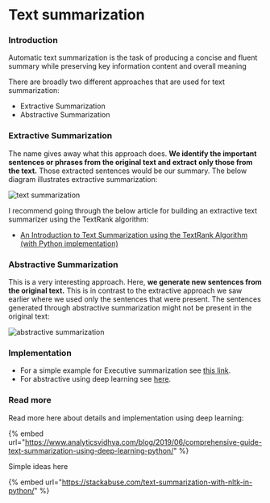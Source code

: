 # Text summarization

### Introduction

Automatic text summarization is the task of producing a concise and fluent summary while preserving key information content and overall meaning

There are broadly two different approaches that are used for text summarization:

* Extractive Summarization
* Abstractive Summarization

### Extractive Summarization

The name gives away what this approach does. **We identify the important sentences or phrases from the original text and extract only those from the text.** Those extracted sentences would be our summary. The below diagram illustrates extractive summarization:

![text summarization](https://cdn.analyticsvidhya.com/wp-content/uploads/2019/05/extractive1.jpg)

I recommend going through the below article for building an extractive text summarizer using the TextRank algorithm:

* [An Introduction to Text Summarization using the TextRank Algorithm \(with Python implementation\)](https://www.analyticsvidhya.com/blog/2018/11/introduction-text-summarization-textrank-python/)

### Abstractive Summarization

This is a very interesting approach. Here, **we generate new sentences from the original text.** This is in contrast to the extractive approach we saw earlier where we used only the sentences that were present. The sentences generated through abstractive summarization might not be present in the original text:

![abstractive summarization](https://cdn.analyticsvidhya.com/wp-content/uploads/2019/05/abstractive1.jpg)

### Implementation

* For a simple example for Executive summarization see [this link](https://stackabuse.com/text-summarization-with-nltk-in-python/).
* For abstractive using deep learning see [here](https://www.analyticsvidhya.com/blog/2019/06/comprehensive-guide-text-summarization-using-deep-learning-python/).

### Read more

Read more here about details and implementation using deep learning:

{% embed url="https://www.analyticsvidhya.com/blog/2019/06/comprehensive-guide-text-summarization-using-deep-learning-python/" %}

Simple ideas here

{% embed url="https://stackabuse.com/text-summarization-with-nltk-in-python/" %}





